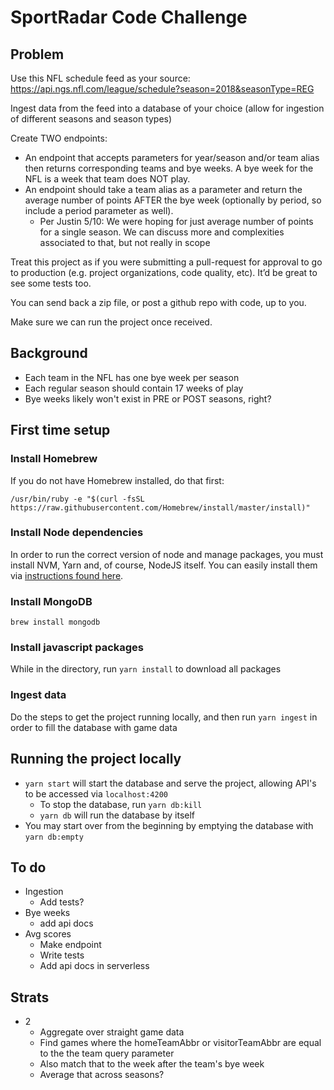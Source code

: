 # SportRadar Code Challenge

## Problem

Use this NFL schedule feed as your source: https://api.ngs.nfl.com/league/schedule?season=2018&seasonType=REG

Ingest data from the feed into a database of your choice (allow for ingestion of different seasons and season types)

Create TWO endpoints:
* An endpoint that accepts parameters for year/season and/or team alias then returns corresponding teams and bye weeks. A bye week for the NFL is a week that team does NOT play.
* An endpoint should take a team alias as a parameter and return the average number of points AFTER the bye week (optionally by period, so include a period parameter as well).
  * Per Justin 5/10: We were hoping for just average number of points for a single season. We can discuss more and complexities associated to that, but not really in scope

Treat this project as if you were submitting a pull-request for approval to go to production (e.g. project organizations, code quality, etc). It’d be great to see some tests too.

You can send back a zip file, or post a github repo with code, up to you.

Make sure we can run the project once received.

## Background

* Each team in the NFL has one bye week per season
* Each regular season should contain 17 weeks of play
* Bye weeks likely won't exist in PRE or POST seasons, right?

## First time setup

### Install Homebrew

If you do not have Homebrew installed, do that first:

`/usr/bin/ruby -e "$(curl -fsSL https://raw.githubusercontent.com/Homebrew/install/master/install)"`

### Install Node dependencies

In order to run the correct version of node and manage packages, you must install NVM, Yarn and, of course, NodeJS itself. You can easily install them via [instructions found here](https://gist.github.com/nijicha/e5615548181676873118df79953cb709).

### Install MongoDB

`brew install mongodb`

### Install javascript packages

While in the directory, run `yarn install` to download all packages

### Ingest data

Do the steps to get the project running locally, and then run `yarn ingest` in order to fill the database with game data

## Running the project locally

* `yarn start` will start the database and serve the project, allowing API's to be accessed via `localhost:4200`
  * To stop the database, run `yarn db:kill`
  * `yarn db` will run the database by itself
* You may start over from the beginning by emptying the database with `yarn db:empty`

## To do
- Ingestion
  - Add tests?
- Bye weeks
  - add api docs
- Avg scores
  - Make endpoint
  - Write tests
  - Add api docs in serverless

## Strats
- 2
  - Aggregate over straight game data
  - Find games where the homeTeamAbbr or visitorTeamAbbr are equal to the the team query parameter
  - Also match that to the week after the team's bye week
  - Average that across seasons?